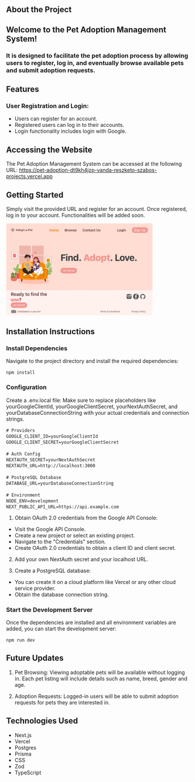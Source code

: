 ## About the Project
<h2>Welcome to the Pet Adoption Management System!</h2>
<h3>It is designed to facilitate the pet adoption process by allowing users to register, log in, and eventually browse available pets and submit adoption requests.</h3>

## Features
### User Registration and Login:
- Users can register for an account.
- Registered users can log in to their accounts.
- Login functionality includes login with Google.

## Accessing the Website
The Pet Adoption Management System can be accessed at the following URL:
https://pet-adoption-dt9kh4jzp-vanda-reszketo-szabos-projects.vercel.app

## Getting Started
Simply visit the provided URL and register for an account. Once registered, log in to your account. 
Functionalities will be added soon.

<img src="https://github.com/vandaszabo/PetAdoption/blob/main/website.png?raw=true" alt="Website Preview" width="400" height="auto">

## Installation Instructions
### Install Dependencies
Navigate to the project directory and install the required dependencies:
```
npm install
```

### Configuration
Create a .env.local file:
Make sure to replace placeholders like yourGoogleClientId, yourGoogleClientSecret, yourNextAuthSecret, and yourDatabaseConnectionString with your actual credentials and connection strings.
```
# Providers
GOOGLE_CLIENT_ID=yourGoogleClientId
GOOGLE_CLIENT_SECRET=yourGoogleClientSecret

# Auth Config
NEXTAUTH_SECRET=yourNextAuthSecret
NEXTAUTH_URL=http://localhost:3000

# PostgreSQL Database
DATABASE_URL=yourDatabaseConnectionString

# Environment
NODE_ENV=development
NEXT_PUBLIC_API_URL=https://api.example.com
```

1. Obtain OAuth 2.0 credentials from the Google API Console:
* Visit the Google API Console.
* Create a new project or select an existing project.
* Navigate to the "Credentials" section.
* Create OAuth 2.0 credentials to obtain a client ID and client secret.

2. Add your own NextAuth secret and your localhost URL.

3. Create a PostgreSQL database:
* You can create it on a cloud platform like Vercel or any other cloud service provider.
* Obtain the database connection string.

### Start the Development Server
Once the dependencies are installed and all environment variables are added, you can start the development server:
```
npm run dev
```

## Future Updates
1. Pet Browsing:
Viewing adoptable pets will be available without logging in.
Each pet listing will include details such as name, breed, gender and age.

3. Adoption Requests:
Logged-in users will be able to submit adoption requests for pets they are interested in.

## Technologies Used
- Next.js
- Vercel
- Postgres
- Prisma
- CSS
- Zod
- TypeScript

